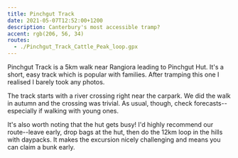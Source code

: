 ```yaml
---
title: Pinchgut Track
date: 2021-05-07T12:52:00+1200
description: Canterbury's most accessible tramp?
accent: rgb(206, 56, 34)
routes:
  - ./Pinchgut_Track_Cattle_Peak_loop.gpx
---
```


Pinchgut Track is a 5km walk near Rangiora leading to Pinchgut Hut. It's a short, easy track which is popular with families. After tramping this one I realised I barely took any photos.

The track starts with a river crossing right near the carpark. We did the walk in autumn and the crossing was trivial. As usual, though, check forecasts--especially if walking with young ones.

It's also worth noting that the hut gets busy! I'd highly recommend our route--leave early, drop bags at the hut, then do the 12km loop in the hills with daypacks. It makes the excursion nicely challenging and means you can claim a bunk early.
